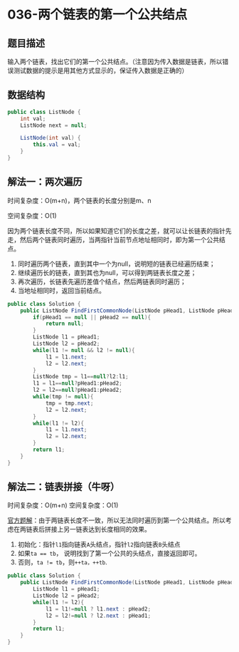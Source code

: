 # 036-两个链表的第一个公共结点

## 题目描述

输入两个链表，找出它们的第一个公共结点。（注意因为传入数据是链表，所以错误测试数据的提示是用其他方式显示的，保证传入数据是正确的）

## 数据结构

```java
public class ListNode {
    int val;
    ListNode next = null;

    ListNode(int val) {
        this.val = val;
    }
}
```

## 解法一：两次遍历

时间复杂度：O(m+n)，两个链表的长度分别是m、n

空间复杂度：O(1)

因为两个链表长度不同，所以如果知道它们的长度之差，就可以让长链表的指针先走，然后两个链表同时遍历，当两指针当前节点地址相同时，即为第一个公共结点。

1. 同时遍历两个链表，直到其中一个为null，说明短的链表已经遍历结束；
2. 继续遍历长的链表，直到其也为null，可以得到两链表长度之差；
3. 再次遍历，长链表先遍历差值个结点，然后两链表同时遍历；
4. 当地址相同时，返回当前结点。

```java
public class Solution {
    public ListNode FindFirstCommonNode(ListNode pHead1, ListNode pHead2) {
        if(pHead1 == null || pHead2 == null){
            return null;
        }
        ListNode l1 = pHead1;
        ListNode l2 = pHead2;
        while(l1 != null && l2 != null){
            l1 = l1.next;
            l2 = l2.next;
        }
        ListNode tmp = l1==null?l2:l1;
        l1 = l1==null?pHead1:pHead2;
        l2 = l2==null?pHead1:pHead2;
        while(tmp != null){
            tmp = tmp.next;
            l2 = l2.next;
        }
        while(l1 != l2){
            l1 = l1.next;
            l2 = l2.next;
        }
        return l1;
    }
}
```

## 解法二：链表拼接（牛呀）

时间复杂度：O(m+n)
空间复杂度：O(1)

[官方题解](https://blog.nowcoder.net/n/a0c6c80ab3134c20885a2a12e7b4282b?f=comment)：由于两链表长度不一致，所以无法同时遍历到第一个公共结点。所以考虑在两链表后拼接上另一链表达到长度相同的效果。

1. 初始化：指针`l1`指向链表`A`头结点，指针`l2`指向链表`B`头结点
2. 如果`ta == tb`， 说明找到了第一个公共的头结点，直接返回即可。
3. 否则，`ta != tb`，则`++ta，++tb`.

```java
public class Solution {
    public ListNode FindFirstCommonNode(ListNode pHead1, ListNode pHead2) {
        ListNode l1 = pHead1;
        ListNode l2 = pHead2;
        while(l1 != l2){
            l1 = l1!=null ? l1.next : pHead2;
            l2 = l2!=null ? l2.next : pHead1;
        }
        return l1;
    }
}
```


